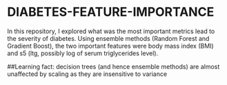 # DIABETES-FEATURE-IMPORTANCE
In this repository, I explored what was the most important metrics lead to the severity of diabetes. Using ensemble methods (Random Forest and Gradient Boost), the two important features were body mass index (BMI) and s5 (ltg, possibly log of serum triglycerides level). 

##Learning fact: decision trees (and hence ensemble methods) are almost unaffected by scaling as they are insensitive to variance
